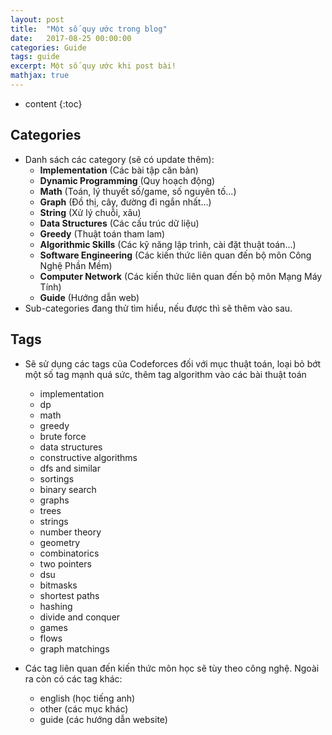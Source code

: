 ```yaml
---
layout: post
title:  "Một số quy ước trong blog"
date:   2017-08-25 00:00:00
categories: Guide
tags: guide
excerpt: Một số quy ước khi post bài!
mathjax: true
---
```


* content 
{:toc}

## Categories

* Danh sách các category (sẽ có update thêm):
	* **Implementation** (Các bài tập căn bản)
	* **Dynamic Programming** (Quy hoạch động)
	* **Math** (Toán, lý thuyết số/game, số nguyên tố...)
	* **Graph** (Đồ thị, cây, đường đi ngắn nhất...)
	* **String** (Xử lý chuỗi, xâu)
	* **Data Structures** (Các cấu trúc dữ liệu)
	* **Greedy** (Thuật toán tham lam)
	* **Algorithmic Skills** (Các kỹ năng lập trình, cài đặt thuật toán...)
	* **Software Engineering** (Các kiến thức liên quan đến bộ môn Công Nghệ Phần Mềm)
	* **Computer Network** (Các kiến thức liên quan đến bộ môn Mạng Máy Tính)
	* **Guide** (Hướng dẫn web)
* Sub-categories đang thử tìm hiểu, nếu được thì sẽ thêm vào sau.

## Tags

* Sẽ sử dụng các tags của Codeforces đối với mục thuật toán, loại bỏ bớt một số tag mạnh quá sức, thêm tag algorithm vào các bài thuật toán
	* implementation
	* dp
	* math
	* greedy
	* brute force
	* data structures
	* constructive algorithms
	* dfs and similar
	* sortings
	* binary search
	* graphs
	* trees
	* strings
	* number theory
	* geometry
	* combinatorics
	* two pointers
	* dsu
	* bitmasks
	* shortest paths
	* hashing
	* divide and conquer
	* games
	* flows
	* graph matchings

* Các tag liên quan đến kiến thức môn học sẽ tùy theo công nghệ. Ngoài ra còn có các tag khác:
	* english (học tiếng anh)
	* other (các mục khác)
	* guide (các hướng dẫn website)

## 